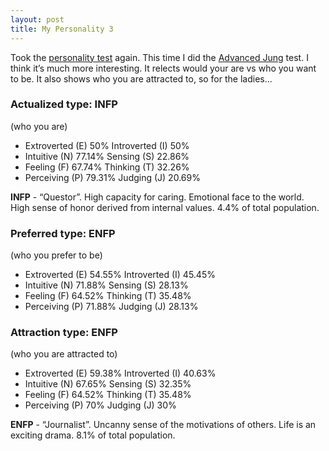 ```yaml
---
layout: post
title: My Personality 3
---
```

Took the [personality test](http://similarminds.com/personality_tests_index.html) again. This time I did the 
[Advanced Jung](http://similarminds.com/pref_jung.html) test. I think it’s much more interesting. It relects would your are vs who you want to be. It also shows who you are attracted to, so for the ladies...

### Actualized type: INFP
(who you are)
- Extroverted (E) 50% Introverted (I) 50%
- Intuitive (N) 77.14% Sensing (S) 22.86%
- Feeling (F) 67.74% Thinking (T) 32.26%
- Perceiving (P) 79.31% Judging (J) 20.69%

**INFP** - “Questor”. High capacity for caring. Emotional face to the world. High sense of honor derived from 
internal values. 4.4% of total population.

### Preferred type: ENFP
(who you prefer to be)
- Extroverted (E) 54.55% Introverted (I) 45.45%
- Intuitive (N) 71.88% Sensing (S) 28.13%
- Feeling (F) 64.52% Thinking (T) 35.48%
- Perceiving (P) 71.88% Judging (J) 28.13%

### Attraction type: ENFP
(who you are attracted to)
- Extroverted (E) 59.38% Introverted (I) 40.63%
- Intuitive (N) 67.65% Sensing (S) 32.35%
- Feeling (F) 64.52% Thinking (T) 35.48%
- Perceiving (P) 70% Judging (J) 30%

**ENFP** - “Journalist”. Uncanny sense of the motivations of others. Life is an exciting drama. 8.1% of total 
population.
